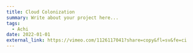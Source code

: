 ```yaml
---
title: Cloud Colonization
summary: Write about your project here...
tags:
  - Achi
date: 2022-01-01
external_link: https://vimeo.com/1126117041?share=copy&fl=sv&fe=ci
---
```

